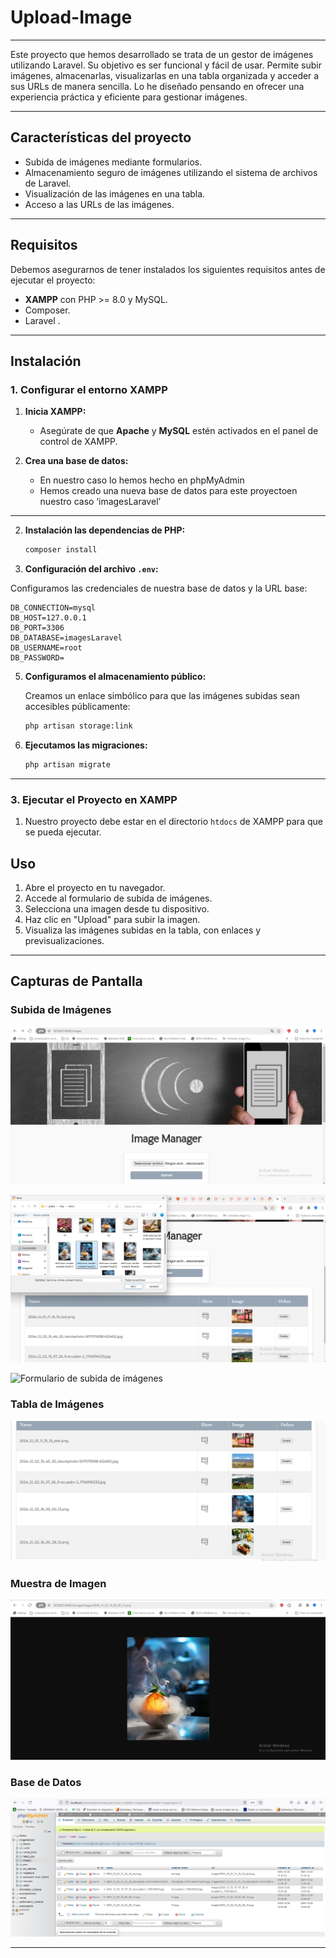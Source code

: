 # Upload-Image



---
Este proyecto que hemos desarrollado se trata de un gestor de imágenes utilizando Laravel. Su objetivo es ser funcional y fácil de usar. Permite subir imágenes, almacenarlas, visualizarlas en una tabla organizada y acceder a sus URLs de manera sencilla.
Lo he diseñado pensando en ofrecer una experiencia práctica y eficiente para gestionar imágenes.

---

## **Características del proyecto**

- Subida de imágenes mediante formularios.
- Almacenamiento seguro de imágenes utilizando el sistema de archivos de Laravel.
- Visualización de las imágenes en una tabla.
- Acceso a las URLs de las imágenes.
---

## **Requisitos**

Debemos asegurarnos  de tener instalados los siguientes requisitos antes de ejecutar el proyecto:

- **XAMPP** con PHP >= 8.0 y MySQL.
- Composer.
- Laravel .

---

## **Instalación**

### **1. Configurar el entorno XAMPP**

1. **Inicia XAMPP:**
   - Asegúrate de que **Apache** y **MySQL** estén activados en el panel de control de XAMPP.

2. **Crea una base de datos:**
   - En nuestro caso lo hemos hecho en phpMyAdmin
   - Hemos creado una nueva base de datos para este proyectoen nuestro caso ‘imagesLaravel’

---

2. **Instalación las dependencias de PHP:**

   ```bash
   composer install
   ```

3. **Configuración  del archivo `.env`:**

  Configuramos las credenciales de nuestra base de datos y la URL base:

   ```plaintext
   DB_CONNECTION=mysql
   DB_HOST=127.0.0.1
   DB_PORT=3306
   DB_DATABASE=imagesLaravel
   DB_USERNAME=root
   DB_PASSWORD=     
   ```

5. **Configuramos el almacenamiento público:**

   Creamos un enlace simbólico para que las imágenes subidas sean accesibles públicamente:

   ```bash
   php artisan storage:link
   ```

6. **Ejecutamos las migraciones:**

   ```bash
   php artisan migrate
   ```

---

### **3. Ejecutar el Proyecto en XAMPP**

1. Nuestro proyecto debe estar en el directorio `htdocs` de XAMPP para que se pueda ejecutar.

## **Uso**

1. Abre el proyecto en tu navegador.
2. Accede al formulario de subida de imágenes.
3. Selecciona una imagen desde tu dispositivo.
4. Haz clic en "Upload" para subir la imagen.
5. Visualiza las imágenes subidas en la tabla, con enlaces y previsualizaciones.

---
## **Capturas de Pantalla**

### Subida de Imágenes
![Formulario de subida de imágenes](Capturas/1.png)

![Formulario de subida de imágenes](Capturas/2.png)

![Formulario de subida de imágenes](Capturas/.3png)

### Tabla de Imágenes
![Tabla de imágenes](Capturas/4.png)

### Muestra de Imagen
![Muestra de imagen](Capturas/5.png)

### Base de Datos

![Base de Datos](Capturas/6.png)

---
